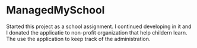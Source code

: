 # ManagedMySchool

Started this project as a school assignment. I continued developing in it and I donated the applicatie to non-profit organization 
that help childern learn. The use the application to keep track of the administration.
